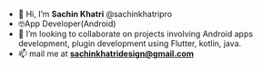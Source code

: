 - 👋 Hi, I’m **Sachin Khatri** @sachinkhatripro
- 🤓App Developer(Android) 
- 💞️ I’m looking to collaborate on projects involving Android apps development, plugin development using Flutter, kotlin, java.
- 📫 mail me at **sachinkhatridesign@gmail.com**

<!---
sachinkhatripro/sachinkhatripro is a ✨ special ✨ repository because its `README.md` (this file) appears on your GitHub profile.
You can click the Preview link to take a look at your changes.
--->
